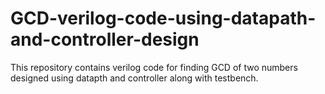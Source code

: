# GCD-verilog-code-using-datapath-and-controller-design
This repository contains verilog code for finding GCD of two numbers designed using datapth and controller along with testbench.
